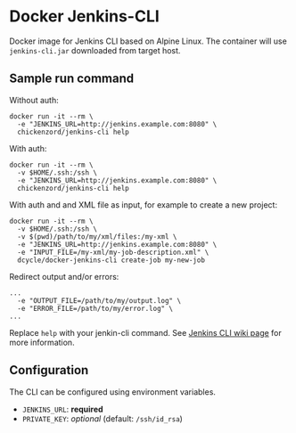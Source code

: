 # Docker Jenkins-CLI

Docker image for Jenkins CLI based on Alpine Linux. The container will use `jenkins-cli.jar` downloaded from target host.


## Sample run command

Without auth:

```
docker run -it --rm \
  -e "JENKINS_URL=http://jenkins.example.com:8080" \
  chickenzord/jenkins-cli help
```

With auth:

```
docker run -it --rm \
  -v $HOME/.ssh:/ssh \
  -e "JENKINS_URL=http://jenkins.example.com:8080" \
  chickenzord/jenkins-cli help
```

With auth and and XML file as input, for example to create a new project:

```
docker run -it --rm \
  -v $HOME/.ssh:/ssh \
  -v $(pwd)/path/to/my/xml/files:/my-xml \
  -e "JENKINS_URL=http://jenkins.example.com:8080" \
  -e "INPUT_FILE=/my-xml/my-job-description.xml" \
  dcycle/docker-jenkins-cli create-job my-new-job
```

Redirect output and/or errors:

```
...
  -e "OUTPUT_FILE=/path/to/my/output.log" \
  -e "ERROR_FILE=/path/to/my/error.log" \
...
```

Replace `help` with your jenkin-cli command. See [Jenkins CLI wiki page](https://wiki.jenkins-ci.org/display/JENKINS/Jenkins+CLI) for more information.


## Configuration

The CLI can be configured using environment variables.

- `JENKINS_URL`: **required**
- `PRIVATE_KEY`: *optional* (default: `/ssh/id_rsa`)
